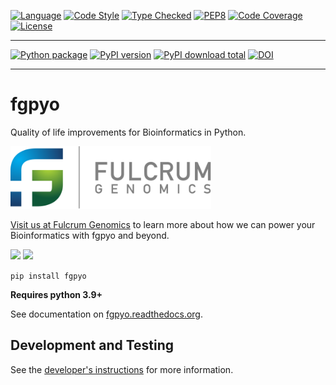 
[![Language][language-badge]][language-link]
[![Code Style][code-style-badge]][code-style-link]
[![Type Checked][type-checking-badge]][type-checking-link]
[![PEP8][pep-8-badge]][pep-8-link]
[![Code Coverage][code-coverage-badge]][code-coverage-link]
[![License][license-badge]][license-link]

---

[![Python package][python-package-badge]][python-package-link]
[![PyPI version][pypi-badge]][pypi-link]
[![PyPI download total][pypi-downloads-badge]][pypi-downloads-link]
[![DOI][zenodo-badge]][zenodo-link]

---
[language-badge]:       http://img.shields.io/badge/language-python-brightgreen.svg
[language-link]:        http://www.python.org/
[code-style-badge]:     https://img.shields.io/badge/code%20style-black-000000.svg
[code-style-link]:      https://black.readthedocs.io/en/stable/ 
[type-checking-badge]:  http://www.mypy-lang.org/static/mypy_badge.svg
[type-checking-link]:   http://mypy-lang.org/
[pep-8-badge]:          https://img.shields.io/badge/code%20style-pep8-brightgreen.svg
[pep-8-link]:           https://www.python.org/dev/peps/pep-0008/
[code-coverage-badge]:  https://codecov.io/gh/fulcrumgenomics/fgpyo/branch/main/graph/badge.svg
[code-coverage-link]:   https://codecov.io/gh/fulcrumgenomics/fgpyo
[license-badge]:        http://img.shields.io/badge/license-MIT-blue.svg
[license-link]:         https://github.com/fulcrumgenomics/fgpyo/blob/main/LICENSE
[python-package-badge]: https://github.com/fulcrumgenomics/fgpyo/actions/workflows/tests.yml/badge.svg?branch=main
[python-package-link]:  https://github.com/fulcrumgenomics/fgpyo/actions/workflows/tests.yml
[pypi-badge]:           https://badge.fury.io/py/fgpyo.svg
[pypi-link]:            https://pypi.python.org/pypi/fgpyo
[pypi-downloads-badge]: https://img.shields.io/pypi/dm/fgpyo
[pypi-downloads-link]:  https://pypi.python.org/pypi/fgpyo
[zenodo-badge]:         https://zenodo.org/badge/431553243.svg
[zenodo-link]:          https://doi.org/10.5281/zenodo.10694617
# fgpyo

Quality of life improvements for Bioinformatics in Python.

<p>
<a href float="left"="https://fulcrumgenomics.com"><img src=".github/logos/fulcrumgenomics.svg" alt="Fulcrum Genomics" height="100"/></a>
</p>

[Visit us at Fulcrum Genomics](https://www.fulcrumgenomics.com) to learn more about how we can power your Bioinformatics with fgpyo and beyond.

<a href="mailto:contact@fulcrumgenomics.com?subject=[GitHub inquiry]"><img src="https://img.shields.io/badge/Email_us-brightgreen.svg?&style=for-the-badge&logo=gmail&logoColor=white"/></a>
<a href="https://www.fulcrumgenomics.com"><img src="https://img.shields.io/badge/Visit_Us-blue.svg?&style=for-the-badge&logo=wordpress&logoColor=white"/></a>

`pip install fgpyo`

**Requires python 3.9+**

See documentation on [fgpyo.readthedocs.org](http://fgpyo.readthedocs.org/en/stable).


## Development and Testing

See the [developer's instructions](CONTRIBUTING.md) for more information.
